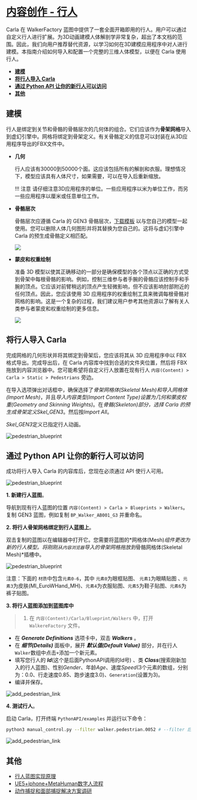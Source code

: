 # [内容创作 - 行人](https://github.com/carla-simulator/carla/commit/b08f74990c83b145850a0a5cb2ddcdd6bdc8b35d) 

Carla 在 WalkerFactory 蓝图中提供了一套全面开箱即用的行人。用户可以通过自定义行人进行扩展。为3D动画建模人体解剖学非常复杂，超出了本文档的范围。因此，我们向用户推荐替代资源，以学习如何在3D建模应用程序中对人进行建模。本指南介绍如何导入和配置一个完整的三维人体模型，以便在 Carla 使用行人。

* __[建模](#modeling)__
* __[将行人导入 Carla](#import_to_carla)__
* __[通过 Python API 让你的新行人可以访问](#access_by_python)__
* __[其他](#others)__

## 建模 <span id="modeling"></span>

行人是绑定到关节和骨骼的骨骼层次的几何体的组合。它们应该作为**骨架网格**导入到虚幻引擎中。网格将绑定到骨架定义。有关骨骼定义的信息可以封装在从3D应用程序导出的FBX文件中。 

* __几何__  

    行人应该有30000到50000个面。这应该包括所有的解剖和衣服。理想情况下，模型应该具有人体尺寸，如果需要，可以在导入后重新缩放。

    !!! 注意
        请仔细注意3D应用程序的单位。一些应用程序以米为单位工作，而另一些应用程序以厘米或任意单位工作。

* __骨骼层次__  

    骨骼层次应遵循 Carla 的 GEN3 骨骼层次，[下载模板](https://drive.google.com/file/d/1SYUvH096VxoD_qEMafL9Y4qR5Zhz3IPH/view?usp=sharing) 以与您自己的模型一起使用。您可以删除人体几何图形并将其替换为您自己的。这将与虚幻引擎中 Carla 的预生成骨骼定义相匹配。

	![](./img/tuto_content_authoring_pedestrians/skeletal_hierarchy.jpg)

* __蒙皮和权重绘制__  

	准备 3D 模型以使其正确移动的一部分是确保模型的各个顶点以正确的方式受到骨架中每根骨骼的影响。例如，控制三维参与者手腕的骨骼应该控制手和手腕的顶点。它应该对前臂稍远的顶点产生轻微影响，但不应该影响肘部附近的任何顶点。因此，您应该使用 3D 应用程序的权重绘制工具来微调每根骨骼对网格的影响。这是一个复杂的过程，我们建议用户参考其他资源以了解有关人类参与者蒙皮和权重绘制的更多信息。

	![](./img/tuto_content_authoring_pedestrians/weight_paint_wrist.png)

## 将行人导入 Carla <span id="import_to_carla"></span>

完成网格的几何形状并将其绑定到骨架后，您应该将其从 3D 应用程序中以 FBX 格式导出。完成导出后，在 Carla 内容库中找到合适的文件夹位置，然后将 FBX 拖放到内容浏览器中。您可能希望将自定义行人放置在现有行人 `内容(Content) > Carla > Static > Pedestrians` 旁边。

在导入选项弹出对话框中，确保选择了*骨架网格体(Skeletal Mesh)*和*导入网格体(Import Mesh)*，并且*导入内容类型(Import Content Type)*设置为*几何和蒙皮权重(Geometry and Skinning Weights)*。在*骨骼(Skeleton)*部分，选择 Carla 的预生成骨架定义*Skel_GEN3*。然后按*Import All*。

*Skel_GEN3*定义已指定行人动画。

![pedestrian_blueprint](./img/tuto_content_authoring_pedestrians/pedestrian_import.png)

## 通过 Python API 让你的新行人可以访问 <span id="access_by_python"></span>

成功将行人导入 Carla 的内容库后，您现在必须通过 API 使行人可用。

![pedestrian_blueprint](./img/tuto_content_authoring_pedestrians/pedestrian_viewport.png)

__1. 新建行人蓝图__。

导航到现有行人蓝图的位置 `内容(Content) > Carla > Blueprints > Walkers`。复制 GEN3 蓝图，例如复制 `BP_Walker_AB001_G3` 并重命名。

__2. 将行人骨架网格绑定到行人蓝图上__。

双击复制的蓝图以在编辑器中打开它。您需要将蓝图的*网格体(Mesh)*组件更改为新的行人模型。将刚刚从`内容浏览器`导入的骨架网格拖放到*骨骼网格体(Skeletal Mesh)*插槽中。

![pedestrian_blueprint](./img/tuto_content_authoring_pedestrians/pedestrian_BP.png)

注意：下面的 `材质`中包含`元素0-6`，其中 `元素0`为眼框贴图、 `元素1`为眼睛贴图 、`元素3`为皮肤(MI_EuroWHand_MH)、`元素4`为衣服贴图、`元素5`为鞋子贴图、`元素6`为裤子贴图。 

__3. 将行人蓝图添加到蓝图库中__

>1. 在 `内容(Content)/Carla/Blueprint/Walkers` 中，打开 `WalkereFactory` 文件。
- 在 **_Generate Definitions_** 选项卡中，双击 **_Walkers_** 。
- 在 **_细节(Details)_** 面板中，展开 **_默认值(Default Value)_** 部分，并在行人`Walker`数组中点击`+`添加一个新元素。 
- 填写您行人的 **_Id_**(这个是后面PythonAPI调用的Id号) 、类 **_Class_**(搜索刚新加入的行人蓝图)、性别*Gender*、年龄*Age*、速度*Speed*(3个元素的数组，分别为：0.0、行走速度0.85、跑步速度3.0)、`Generation`(设置为3)。
- 编译并保存。

![add_pedestrian_link](./img/pedestrian/add_pedestrian_link.jpg)


__4. 测试行人__。

启动 Carla，打开终端 `PythonAPI/examples` 并运行以下命令：

```sh
python3 manual_control.py --filter walker.pedestrian.0052 # --filter 后的参数中的0051为步骤3中定义的行人Id
```

![add_pedestrian_link](./img/pedestrian/control_pedestrian.jpg)

## 其他 <span id="others"></span>
- [行人蓝图实现原理](./pedestrian/blueprint.md)
- [UE5+iphone+MetaHuman数字人流程](https://zhuanlan.zhihu.com/p/717064519)
- [动作捕捉和面部捕捉解决方案调研](https://blog.csdn.net/u012863565/article/details/122228501)




